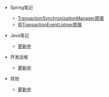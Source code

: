

* Spring笔记
    * [TransactionSynchronizationManager原理](articles/spring/TransactionSynchronizationManager.md)
    * [@TransactionEventListner原理](articles/loading/loading.md)

* Java笔记
    * [更新中](articles/loading/loading.md)

* 开发运维
    * [更新中](articles/loading/loading.md)

* 其他
    * [更新中](articles/loading/loading.md)
    
    
    
